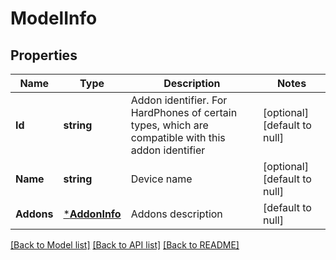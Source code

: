 # ModelInfo

## Properties
Name | Type | Description | Notes
------------ | ------------- | ------------- | -------------
**Id** | **string** | Addon identifier. For HardPhones of certain types, which are compatible with this addon identifier | [optional] [default to null]
**Name** | **string** | Device name | [optional] [default to null]
**Addons** | [***AddonInfo**](AddonInfo.md) | Addons description | [default to null]

[[Back to Model list]](../README.md#documentation-for-models) [[Back to API list]](../README.md#documentation-for-api-endpoints) [[Back to README]](../README.md)


